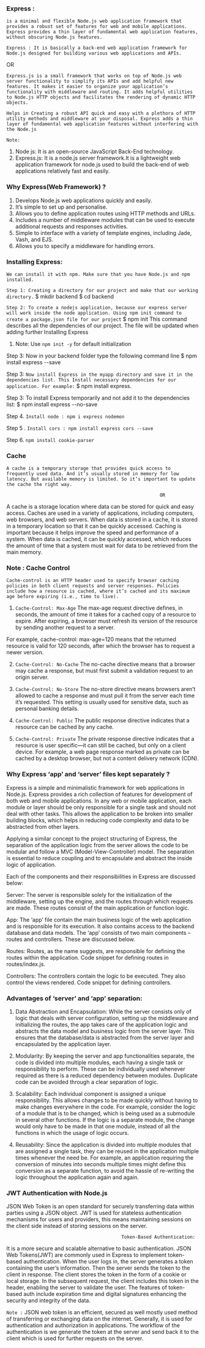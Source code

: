 ### Express :
`is a minimal and flexible Node.js web application framework that provides a robust set of features for web and mobile applications. Express provides a thin layer of fundamental web application features, without obscuring Node.js features.`

`Express : It is basically a back-end web application framework for Node.js designed for building various web applications and APIs.`

OR

`Express.js is a small framework that works on top of Node.js web server functionality to simplify its APIs and add helpful new features. It makes it easier to organize your application’s functionality with middleware and routing. It adds helpful utilities to Node.js HTTP objects and facilitates the rendering of dynamic HTTP objects.`

`Helps in Creating a robust API quick and easy with a plethora of HTTP utility methods and middleware at your disposal. Express adds a thin layer of fundamental web application features without interfering with the Node.js`



`Note:`
1. Node js: It is an open-source JavaScript Back-End technology.
2. Express.js: It is a node.js server framework.It is a lightweight web application framework for node.js used to build the back-end of web applications relatively fast and easily. 

### Why Express(Web Framework) ?

1. Develops Node.js web applications quickly and easily.
2. It’s simple to set up and personalise.
3. Allows you to define application routes using HTTP methods and URLs.
4. Includes a number of middleware modules that can be used to execute additional requests and responses activities.
5. Simple to interface with a variety of template engines, including Jade, Vash, and EJS.
6. Allows you to specify a middleware for handling errors.


### Installing Express:


`We can install it with npm. Make sure that you have Node.js and npm installed.`

`Step 1: Creating a directory for our project and make that our working directory.`
$ mkdir backend
$ cd backend 

`Step 2: To create a nodejs application, because our express server will work inside the node application. Using npm init command to create a package.json file for our project`
$ npm init
This command describes all the dependencies of our project. The file will be updated when adding further Installing Express

1. Note: Use `npm init -y` for default initialization

Step 3: Now in your backend folder type the following command line
$ npm install express --save

Step 3: `Now install Express in the myapp directory and save it in the dependencies list. This Install necessary dependencies for our application. For example:`
$ npm install express.

Step 3: To install Express temporarily and not add it to the dependencies list:
$ npm install express --no-save

Step 4.  `Install node : npm i express nodemon` 

Step 5 . `Install cors : npm install express cors --save` 

Step 6.   `npm install cookie-parser`






###                                                         Cache

`A cache is a temporary storage that provides quick access to frequently used data. And it’s usually stored in memory for low latency. But available memory is limited. So it’s important to update the cache the right way.`

                                                            OR

A cache is a storage location where data can be stored for quick and easy access. Caches are used in a variety of applications, including computers, web browsers, and web servers.
When data is stored in a cache, it is stored in a temporary location so that it can be quickly accessed.
Caching is important because it helps improve the speed and performance of a system.
When data is cached, it can be quickly accessed, which reduces the amount of time that a system must wait for data to be retrieved from the main memory.





### Note :                                                  Cache Control

`Cache-control is an HTTP header used to specify browser caching policies in both client requests and server responses. Policies include how a resource is cached, where it’s cached and its maximum age before expiring (i.e., time to live).`

1. `Cache-Control: Max-Age`
The max-age request directive defines, in seconds, the amount of time it takes for a cached copy of a resource to expire. After expiring, a browser must refresh its version of the resource by sending another request to a server.

For example, cache-control: max-age=120 means that the returned resource is valid for 120 seconds, after which the browser has to request a newer version.

2. `Cache-Control: No-Cache`
The no-cache directive means that a browser may cache a response, but must first submit a validation request to an origin server.

3. `Cache-Control: No-Store`
The no-store directive means browsers aren’t allowed to cache a response and must pull it from the server each time it’s requested. This setting is usually used for sensitive data, such as personal banking details.

4. `Cache-Control: Public`
The public response directive indicates that a resource can be cached by any cache.

5. `Cache-Control: Private`
The private response directive indicates that a resource is user specific—it can still be cached, but only on a client device. For example, a web page response marked as private can be cached by a desktop browser, but not a content delivery network (CDN).






### Why Express ‘app’ and ‘server’ files kept separately ?

Express is a simple and minimalistic framework for web applications in Node.js. Express provides a rich collection of features for development of both web and mobile applications. In any web or mobile application, each module or layer should be only responsible for a single task and should not deal with other tasks. This allows the application to be broken into smaller building blocks, which helps in reducing code complexity and data to be abstracted from other layers.

Applying a similar concept to the project structuring of Express, the separation of the application logic from the server allows the code to be modular and follow a MVC (Model-View-Controller) model. The separation is essential to reduce coupling and to encapsulate and abstract the inside logic of application.

Each of the components and their responsibilities in Express are discussed below:

Server: The server is responsible solely for the initialization of the middleware, setting up the engine, and the routes through which requests are made. These routes consist of the main application or function logic.


App: The ‘app’ file contain the main business logic of the web application and is responsible for its execution. It also contains access to the backend database and data models. The ‘app’ consists of two main components – routes and controllers. These are discussed below.

Routes: Routes, as the name suggests, are responsible for defining the routes within the application. Code snippet for defining routes in routes/index.js.

Controllers: The controllers contain the logic to be executed. They also control the views rendered. Code snippet for defining controllers.



### Advantages of ‘server’ and ‘app’ separation:

1. Data Abstraction and Encapsulation: While the server consists only of logic that deals with server configuration, setting up the middleware and initializing the routes, the app takes care of the application logic and abstracts the data model and business logic from the server layer. This ensures that the database/data is abstracted from the server layer and encapsulated by the application layer.

2. Modularity: By keeping the server and app functionalities separate, the code is divided into multiple modules, each having a single task or responsibility to perform. These can be individually used whenever required as there is a reduced dependency between modules. Duplicate code can be avoided through a clear separation of logic.

3. Scalability: Each individual component is assigned a unique responsibility. This allows changes to be made quickly without having to make changes everywhere in the code. For example, consider the logic of a module that is to be changed, which is being used as a submodule in several other functions. If the logic is a separate module, the change would only have to be made in that one module, instead of all the functions in which the usage of logic occurs.

4. Reusability: Since the application is divided into multiple modules that are assigned a single task, they can be reused in the application multiple times whenever the need be. For example, an application requiring the conversion of minutes into seconds multiple times might define this conversion as a separate function, to avoid the hassle of re-writing the logic throughout the application again and again.





###  JWT Authentication with Node.js

JSON Web Token is an open standard for securely transferring data within parties using a JSON object. JWT is used for stateless authentication mechanisms for users and providers,
this means maintaining sessions on the client side instead of storing sessions on the server. 

                                              Token-Based Authentication:
It is a more secure and scalable alternative to basic authentication.
JSON Web Tokens(JWT) are commonly used in Express to implement token-based authentication.
When the user logs in, the server generates a token containing the user’s information.
Then the server sends the token to the client in response.
The client stores the token in the form of a cookie or local storage.
In the subsequent request, the client includes this token in the header, enabling the server to validate the user.
The features of token-based auth include expiration time and digital signatures enhancing the security and integrity of the data.


`Note :`
JSON web token is an efficient, secured as well mostly used method of transferring or exchanging data on the internet. Generally, it is used for authentication and authorization in applications. The workflow of the authentication is we generate the token at the server and send back it to the client which is used for further requests on the server.